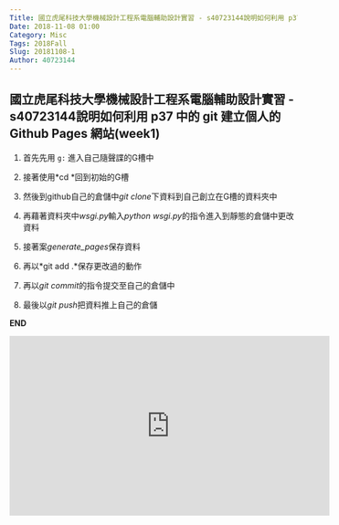 ```yaml
---
Title: 國立虎尾科技大學機械設計工程系電腦輔助設計實習 - s40723144說明如何利用 p37 中的 git 建立個人的 Github Pages 網站(week1)
Date: 2018-11-08 01:00
Category: Misc
Tags: 2018Fall
Slug: 20181108-1
Author: 40723144
---
```


國立虎尾科技大學機械設計工程系電腦輔助設計實習 - s40723144說明如何利用 p37 中的 git 建立個人的 Github Pages 網站(week1)
---

<!-- PELICAN_END_SUMMARY -->

1. 首先先用 `g:` 進入自己隨聲諜的G槽中


1. 接著使用*cd \*回到初始的G槽

1. 然後到github自己的倉儲中*git clone*下資料到自己創立在G槽的資料夾中

1. 再藉著資料夾中*wsgi.py*輸入*python wsgi.py*的指令進入到靜態的倉儲中更改資料

1. 接著案*generate_pages*保存資料

1. 再以*git add .*保存更改過的動作

1. 再以*git commit*的指令提交至自己的倉儲中

1. 最後以*git push*把資料推上自己的倉儲 

**END**

<iframe width="560" height="315" src="https://www.youtube.com/embed/ZHmbx06drtc" frameborder="0" allow="accelerometer; autoplay; encrypted-media; gyroscope; picture-in-picture" allowfullscreen></iframe>
